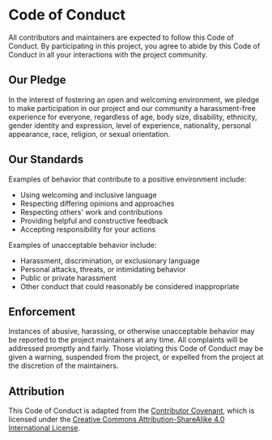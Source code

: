 
# Code of Conduct

All contributors and maintainers are expected to follow this Code of Conduct. By participating in this project, you agree to abide by this Code of Conduct in all your interactions with the project community.

## Our Pledge

In the interest of fostering an open and welcoming environment, we pledge to make participation in our project and our community a harassment-free experience for everyone, regardless of age, body size, disability, ethnicity, gender identity and expression, level of experience, nationality, personal appearance, race, religion, or sexual orientation.

## Our Standards

Examples of behavior that contribute to a positive environment include:

- Using welcoming and inclusive language
- Respecting differing opinions and approaches
- Respecting others' work and contributions
- Providing helpful and constructive feedback
- Accepting responsibility for your actions

Examples of unacceptable behavior include:

- Harassment, discrimination, or exclusionary language
- Personal attacks, threats, or intimidating behavior
- Public or private harassment
- Other conduct that could reasonably be considered inappropriate

## Enforcement

Instances of abusive, harassing, or otherwise unacceptable behavior may be reported to the project maintainers at any time. All complaints will be addressed promptly and fairly. Those violating this Code of Conduct may be given a warning, suspended from the project, or expelled from the project at the discretion of the maintainers.

## Attribution

This Code of Conduct is adapted from the [Contributor Covenant](https://www.contributor-covenant.org/version/2/0/code-of-conduct/), which is licensed under the [Creative Commons Attribution-ShareAlike 4.0 International License](https://creativecommons.org/licenses/by-sa/4.0/).

